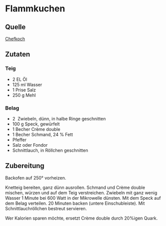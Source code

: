 
# Flammkuchen

## Quelle
[Chefkoch](https://www.chefkoch.de/rezepte/1107291216818673/Schneller-Flammkuchen.html)

## Zutaten


### Teig

- 2 EL Öl 
- 125 ml Wasser 
- 1 Prise Salz 
- 250 g Mehl 
  
### Belag
- 2  Zwiebeln, dünn, in halbe Ringe geschnitten 
- 100 g Speck, gewürfelt 
- 1 Becher Crème double 
- 1 Becher Schmand, 24 % Fett 
- Pfeffer 
- Salz oder Fondor 
- Schnittlauch, in Röllchen geschnitten 


## Zubereitung


Backofen auf 250° vorheizen.

Knetteig bereiten, ganz dünn ausrollen.
Schmand und Crème double mischen, würzen und auf dem Teig verstreichen.
Zwiebeln mit ganz wenig Wasser 1 Minute bei 600 Watt in der Mikrowelle dünsten. Mit dem Speck auf dem Belag verteilen.
20 Minuten backen (untere Einschubleiste).
Mit Schnittlauchröllchen bestreut servieren.

Wer Kalorien sparen möchte, ersetzt Crème double durch 20%igen Quark.
